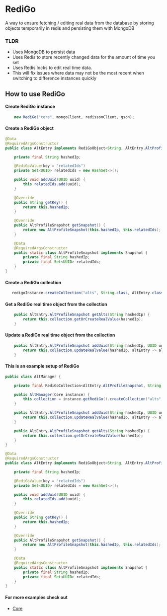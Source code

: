 # RediGo

A way to ensure fetching / editing real data from the database by storing objects temporarily in redis and persisting them with MongoDB

### TLDR
* Uses MongoDB to persist data
* Uses Redis to store recently changed data for the amount of time you set
* Uses Redis locks to edit real time data.
* This will fix issues where data may not be the most recent when switching to difference instances quickly

## How to use RediGo

#### Create RediGo instance
```java
    new RediGo("core", mongoClient, redissonClient, gson);
```

#### Create a RediGo object
```java
@Data
@RequiredArgsConstructor
public class AltEntry implements RediGoObject<String, AltEntry.AltProfileSnapshot> {

    private final String hashedIp;

    @RediGoValue(key = "relatedIds")
    private Set<UUID> relatedIds = new HashSet<>();

    public void addUuid(UUID uuid) {
        this.relatedIds.add(uuid);
    }

    @Override
    public String getKey() {
        return this.hashedIp;
    }

    @Override
    public AltProfileSnapshot getSnapshot() {
        return new AltProfileSnapshot(this.hashedIp, this.relatedIds);
    }

    @Data
    @RequiredArgsConstructor
    public static class AltProfileSnapshot implements Snapshot {
        private final String hashedIp;
        private final Set<UUID> relatedIds;
    }
}

```

#### Create a RediGo collection
```java
   redigoInstance.createCollection("alts", String.class, AltEntry.class, 30, false, AltEntry::new);
```

#### Get a RediGo real time object from the collection
```java
    public AltEntry.AltProfileSnapshot getAlts(String hashedIp) {
        return this.collection.getOrCreateRealValue(hashedIp);
    }
```

#### Update a RediGo real time object from the collection
```java
    public AltEntry.AltProfileSnapshot addUuid(String hashedIp, UUID uuid) {
        return this.collection.updateRealValue(hashedIp, altEntry -> altEntry.addUuid(uuid));
    }
```
#### This is an example setup of RediGo
```java
public class AltManager {

    private final RediGoCollection<AltEntry.AltProfileSnapshot, String, AltEntry> collection;

    public AltManager(Core instance) {
        this.collection = instance.getRediGo().createCollection("alts", String.class, AltEntry.class, 30, false, AltEntry::new);
    }

    public AltEntry.AltProfileSnapshot addUuid(String hashedIp, UUID uuid) {
        return this.collection.updateRealValue(hashedIp, altEntry -> altEntry.addUuid(uuid));
    }

    public AltEntry.AltProfileSnapshot getAlts(String hashedIp) {
        return this.collection.getOrCreateRealValue(hashedIp);
    }
}
```

```java
@Data
@RequiredArgsConstructor
public class AltEntry implements RediGoObject<String, AltEntry.AltProfileSnapshot> {

    private final String hashedIp;

    @RediGoValue(key = "relatedIds")
    private Set<UUID> relatedIds = new HashSet<>();

    public void addUuid(UUID uuid) {
        this.relatedIds.add(uuid);
    }

    @Override
    public String getKey() {
        return this.hashedIp;
    }

    @Override
    public AltProfileSnapshot getSnapshot() {
        return new AltProfileSnapshot(this.hashedIp, this.relatedIds);
    }

    @Data
    @RequiredArgsConstructor
    public static class AltProfileSnapshot implements Snapshot {
        private final String hashedIp;
        private final Set<UUID> relatedIds;
    }
}
```

#### For more examples check out
* [Core](https://www.github.com/TewPingz/Core)
